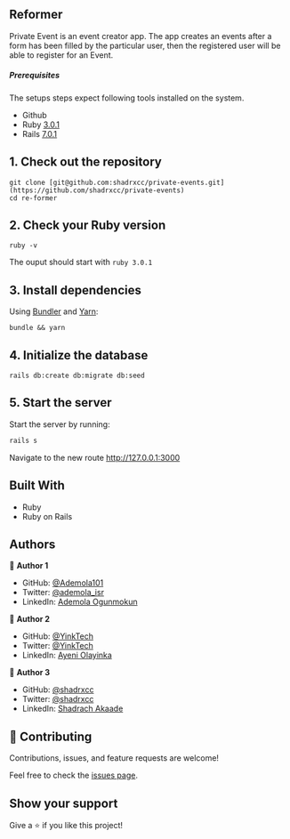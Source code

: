 ## Reformer
Private Event is an event creator app. The app creates an events after a form has been filled by the particular user, then the registered user will be able to register for an Event.
##### Prerequisites

The setups steps expect following tools installed on the system.

- Github
- Ruby [3.0.1](https://github.com/ruby/ruby/tree/ruby_3_1)
- Rails [7.0.1](https://github.com/rails/rails/tree/v7.0.1)

## 1. Check out the repository
```shell
git clone [git@github.com:shadrxcc/private-events.git](https://github.com/shadrxcc/private-events)
cd re-former
```

## 2. Check your Ruby version

```shell
ruby -v
```

The ouput should start with `ruby 3.0.1`

## 3. Install dependencies

Using [Bundler](https://github.com/bundler/bundler) and [Yarn](https://github.com/yarnpkg/yarn):

```shell
bundle && yarn
```

## 4. Initialize the database

```shell
rails db:create db:migrate db:seed
```
## 5. Start the server

Start the server by running:

```ruby
rails s
```
Navigate to the new route http://127.0.0.1:3000

## Built With

- Ruby
- Ruby on Rails

## Authors
👤 **Author 1**

- GitHub: [@Ademola101](https://github.com/Ademola101)
- Twitter: [@ademola_isr](https://twitter.com/ademola_isr)
- LinkedIn: [Ademola Ogunmokun](https://linkedin.com/in/ademola-ogunmokun-492575203)

👤 **Author 2**

- GitHub: [@YinkTech](https://github.com/yinktech)
- Twitter: [@YinkTech](https://twitter.com/yinktech)
- LinkedIn: [Ayeni Olayinka](https://www.linkedin.com/in/ayeni-olayinka-726181134/)

👤 **Author 3**

* GitHub: [@shadrxcc](https://github.com/shadrxcc)
* Twitter: [@shadrxcc](https://twitter.com/yinktech)
* LinkedIn: [Shadrach Akaade](https://linkedin.com/shadrachakaade)

## 🤝 Contributing

Contributions, issues, and feature requests are welcome!

Feel free to check the [issues page](https://github.com/shadrxcc/private-events/issues).

## Show your support

Give a ⭐️ if you like this project!

